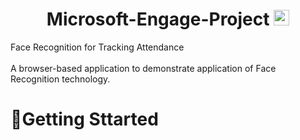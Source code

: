# <h1 align="center"> Microsoft-Engage-Project <img src="https://upload.wikimedia.org/wikipedia/commons/thumb/4/44/Microsoft_logo.svg/480px-Microsoft_logo.svg.png" alt="Logo" width="25" height="25">
</h1>

Face Recognition for Tracking Attendance<br><br>
A browser-based application to demonstrate application of Face Recognition technology.

# 🏃Getting Sttarted
